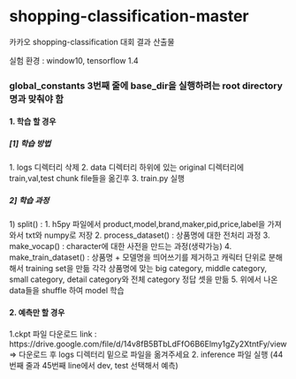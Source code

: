 # shopping-classification-master
카카오 shopping-classification 대회 결과 산출물

실험 환경 : window10, tensorflow 1.4  


<h3>global_constants 3번째 줄에 base_dir을 실행하려는 root directory명과 맞춰야 함</h3>


<h4>1. 학습 할 경우</h4>
<h5>[1] 학습 방법</h5>       
<tab>1. logs 디렉터리 삭제  
          2. data 디렉터리 하위에 있는 original 디렉터리에 train,val,test chunk file들을 옮긴후  
          3. train.py 실행  
          
<h5>2] 학습 과정</h5>  
  1) split() : 
          1. h5py 파일에서 product,model,brand,maker,pid,price,label을 가져와서 txt와 numpy로 저장  
          2. process_dataset() : 상품명에 대한 전처리 과정  
          3. make_vocap() : character에 대한 사전을 만드는 과정(생략가능)  
          4. make_train_dataset() : 상품명 + 모델명을 띄어쓰기를 제거하고 캐릭터 단위로 분해해서 training set을 만듦  
                            각각 상품명에 맞는 big category, middle category, small category, detail category와 전체 category 정답 셋을 만듦  
          5. 위에서 나온 data들을 shuffle 하여 model 학습    

<h4>2. 예측만 할 경우</h4>
          1.ckpt 파일 다운로드 link : https://drive.google.com/file/d/14v8fB5BTbLdFfO6B6Elmy1gZy2XtntFy/view  
           => 다운로드 후 logs 디렉터리 밑으로 파일을 옮겨주세요  
          2. inference 파일 실행 (44번째 줄과 45번째 line에서 dev, test 선택해서 예측)  

 
